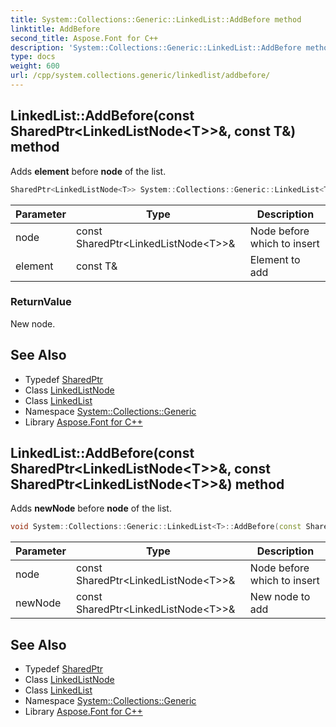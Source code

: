 ```yaml
---
title: System::Collections::Generic::LinkedList::AddBefore method
linktitle: AddBefore
second_title: Aspose.Font for C++
description: 'System::Collections::Generic::LinkedList::AddBefore method. Adds element before node of the list in C++.'
type: docs
weight: 600
url: /cpp/system.collections.generic/linkedlist/addbefore/
---
```

## LinkedList::AddBefore(const SharedPtr\<LinkedListNode\<T\>\>\&, const T\&) method


Adds **element** before **node** of the list.

```cpp
SharedPtr<LinkedListNode<T>> System::Collections::Generic::LinkedList<T>::AddBefore(const SharedPtr<LinkedListNode<T>> &node, const T &element)
```


| Parameter | Type | Description |
| --- | --- | --- |
| node | const SharedPtr\<LinkedListNode\<T\>\>\& | Node before which to insert |
| element | const T\& | Element to add |

### ReturnValue

New node.

## See Also

* Typedef [SharedPtr](../../../system/sharedptr/)
* Class [LinkedListNode](../../linkedlistnode/)
* Class [LinkedList](../)
* Namespace [System::Collections::Generic](../../)
* Library [Aspose.Font for C++](../../../)
## LinkedList::AddBefore(const SharedPtr\<LinkedListNode\<T\>\>\&, const SharedPtr\<LinkedListNode\<T\>\>\&) method


Adds **newNode** before **node** of the list.

```cpp
void System::Collections::Generic::LinkedList<T>::AddBefore(const SharedPtr<LinkedListNode<T>> &node, const SharedPtr<LinkedListNode<T>> &newNode)
```


| Parameter | Type | Description |
| --- | --- | --- |
| node | const SharedPtr\<LinkedListNode\<T\>\>\& | Node before which to insert |
| newNode | const SharedPtr\<LinkedListNode\<T\>\>\& | New node to add |

## See Also

* Typedef [SharedPtr](../../../system/sharedptr/)
* Class [LinkedListNode](../../linkedlistnode/)
* Class [LinkedList](../)
* Namespace [System::Collections::Generic](../../)
* Library [Aspose.Font for C++](../../../)

